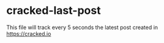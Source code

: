 # cracked-last-post

This file will track every 5 seconds the latest post created in https://cracked.io

